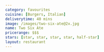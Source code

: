 ```yaml
---
category: favourites
cuisine: [Burgers, Italian]
deliverytime: 40 mins
image: /images/two-six-ate@2x.jpg
name: Two Six Ate
pricerange: $$$
stars: [star, star, star, star, half-star]
layout: restaurant
---
```


